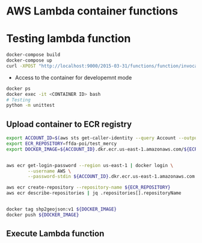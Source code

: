 # AWS Lambda container functions

# Testing lambda function

```sh
docker-compose build
docker-compose up
curl -XPOST "http://localhost:9000/2015-03-31/functions/function/invocations" -d '{}'
```

- Access to the container for developemnt mode

```sh
docker ps
docker exec -it <CONTAINER ID> bash
# Testing
python -m unittest
```

## Upload container to ECR registry


```sh
export ACCOUNT_ID=$(aws sts get-caller-identity --query Account --output text)
export ECR_REPOSITORY=ffda-poi/test_mercy
export DOCKER_IMAGE=${ACCOUNT_ID}.dkr.ecr.us-east-1.amazonaws.com/${ECR_REPOSITORY}:shp2geojson


aws ecr get-login-password --region us-east-1 | docker login \
        --username AWS \
        --password-stdin ${ACCOUNT_ID}.dkr.ecr.us-east-1.amazonaws.com

aws ecr create-repository --repository-name ${ECR_REPOSITORY}
aws ecr describe-repositories | jq .repositories[].repositoryName


docker tag shp2geojson:v1 ${DOCKER_IMAGE}
docker push ${DOCKER_IMAGE}

```


## Execute Lambda function